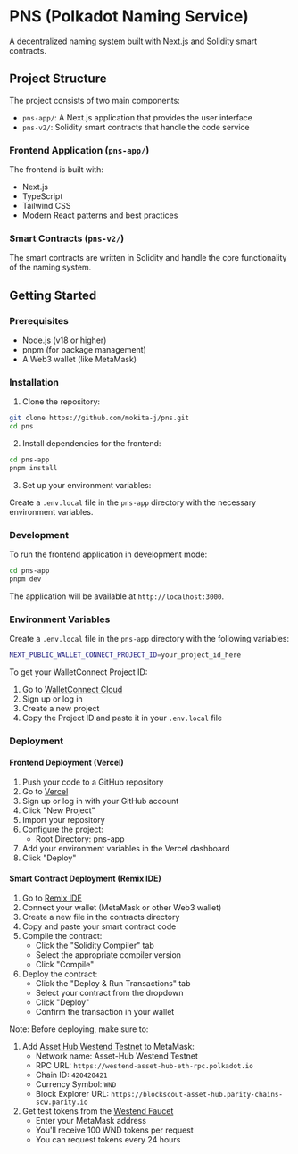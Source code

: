 # PNS (Polkadot Naming Service)

A decentralized naming system built with Next.js and Solidity smart contracts.

## Project Structure

The project consists of two main components:

- `pns-app/`: A Next.js application that provides the user interface
- `pns-v2/`: Solidity smart contracts that handle the code service

### Frontend Application (`pns-app/`)

The frontend is built with:

- Next.js
- TypeScript
- Tailwind CSS
- Modern React patterns and best practices

### Smart Contracts (`pns-v2/`)

The smart contracts are written in Solidity and handle the core functionality of the naming system.

## Getting Started

### Prerequisites

- Node.js (v18 or higher)
- pnpm (for package management)
- A Web3 wallet (like MetaMask)

### Installation

1. Clone the repository:

```bash
git clone https://github.com/mokita-j/pns.git
cd pns
```

2. Install dependencies for the frontend:

```bash
cd pns-app
pnpm install
```

3. Set up your environment variables:

Create a `.env.local` file in the `pns-app` directory with the necessary environment variables.

### Development

To run the frontend application in development mode:

```bash
cd pns-app
pnpm dev
```

The application will be available at `http://localhost:3000`.

### Environment Variables

Create a `.env.local` file in the `pns-app` directory with the following variables:

```bash
NEXT_PUBLIC_WALLET_CONNECT_PROJECT_ID=your_project_id_here
```

To get your WalletConnect Project ID:

1. Go to [WalletConnect Cloud](https://cloud.reown.com/)
2. Sign up or log in
3. Create a new project
4. Copy the Project ID and paste it in your `.env.local` file

### Deployment

#### Frontend Deployment (Vercel)

1. Push your code to a GitHub repository
2. Go to [Vercel](https://vercel.com)
3. Sign up or log in with your GitHub account
4. Click "New Project"
5. Import your repository
6. Configure the project:
   - Root Directory: pns-app
7. Add your environment variables in the Vercel dashboard
8. Click "Deploy"

#### Smart Contract Deployment (Remix IDE)

1. Go to [Remix IDE](https://remix.polkadot.io/)
2. Connect your wallet (MetaMask or other Web3 wallet)
3. Create a new file in the contracts directory
4. Copy and paste your smart contract code
5. Compile the contract:
   - Click the "Solidity Compiler" tab
   - Select the appropriate compiler version
   - Click "Compile"
6. Deploy the contract:
   - Click the "Deploy & Run Transactions" tab
   - Select your contract from the dropdown
   - Click "Deploy"
   - Confirm the transaction in your wallet

Note: Before deploying, make sure to:

1. Add [Asset Hub Westend Testnet](https://contracts.polkadot.io/connect-to-asset-hub) to MetaMask:
   - Network name: Asset-Hub Westend Testnet
   - RPC URL: `https://westend-asset-hub-eth-rpc.polkadot.io`
   - Chain ID: `420420421`
   - Currency Symbol: `WND`
   - Block Explorer URL: `https://blockscout-asset-hub.parity-chains-scw.parity.io`
2. Get test tokens from the [Westend Faucet](https://faucet.polkadot.io/westend?parachain=1000)
   - Enter your MetaMask address
   - You'll receive 100 WND tokens per request
   - You can request tokens every 24 hours
